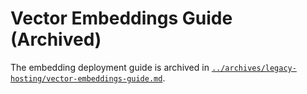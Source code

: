 # Vector Embeddings Guide (Archived)

The embedding deployment guide is archived in [`../archives/legacy-hosting/vector-embeddings-guide.md`](../archives/legacy-hosting/vector-embeddings-guide.md).
